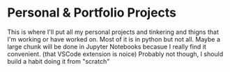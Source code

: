 # Personal & Portfolio Projects

This is where I'll put all my personal projects and tinkering and thigns that I'm working or have worked on.
Most of it is in python but not all.
Maybe a large chunk will be done in Jupyter Notebooks becasue I really find it convenient. (that VSCode extension is noice)
Probably not though, I should build a habit doing it from "scratch"

